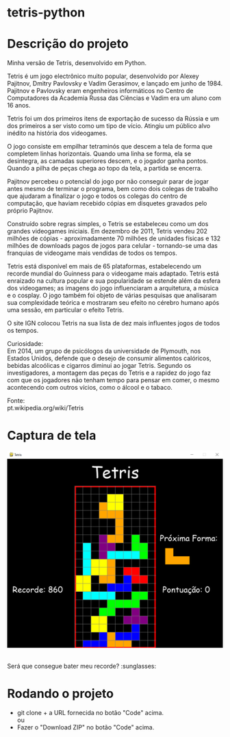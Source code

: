 # tetris-python

# Descrição do projeto
Minha versão de Tetris, desenvolvido em Python.

Tetris é um jogo electrônico muito popular, desenvolvido por Alexey Pajitnov, Dmitry Pavlovsky e Vadim Gerasimov, e lançado em junho de 1984. Pajitnov e Pavlovsky eram engenheiros informáticos no Centro de Computadores da Academia Russa das Ciências e Vadim era um aluno com 16 anos.

Tetris foi um dos primeiros itens de exportação de sucesso da Rússia e um dos primeiros a ser visto como um tipo de vício. Atingiu um público alvo inédito na história dos videogames.

O jogo consiste em empilhar tetraminós que descem a tela de forma que completem linhas horizontais. Quando uma linha se forma, ela se desintegra, as camadas superiores descem, e o jogador ganha pontos. Quando a pilha de peças chega ao topo da tela, a partida se encerra.

Pajitnov percebeu o potencial do jogo por não conseguir parar de jogar antes mesmo de terminar o programa, bem como dois colegas de trabalho que ajudaram a finalizar o jogo e todos os colegas do centro de computação, que haviam recebido cópias em disquetes gravados pelo próprio Pajitnov.

Construído sobre regras simples, o Tetris se estabeleceu como um dos grandes videogames iniciais. Em dezembro de 2011, Tetris vendeu 202 milhões de cópias - aproximadamente 70 milhões de unidades físicas e 132 milhões de downloads pagos de jogos para celular - tornando-se uma das franquias de videogame mais vendidas de todos os tempos.

Tetris está disponível em mais de 65 plataformas, estabelecendo um recorde mundial do Guinness para o videogame mais adaptado. Tetris está enraizado na cultura popular e sua popularidade se estende além da esfera dos videogames; as imagens do jogo influenciaram a arquitetura, a música e o cosplay. O jogo também foi objeto de várias pesquisas que analisaram sua complexidade teórica e mostraram seu efeito no cérebro humano após uma sessão, em particular o efeito Tetris.

O site IGN colocou Tetris na sua lista de dez mais influentes jogos de todos os tempos.

Curiosidade:</br>
Em 2014, um grupo de psicólogos da universidade de Plymouth, nos Estados Unidos, defende que o desejo de consumir alimentos calóricos, bebidas alcoólicas e cigarros diminui ao jogar Tetris. Segundo os investigadores, a montagem das peças do Tetris e a rapidez do jogo faz com que os jogadores não tenham tempo para pensar em comer, o mesmo acontecendo com outros vícios, como o álcool e o tabaco.

Fonte:</br>
pt.wikipedia.org/wiki/Tetris
</br>

# Captura de tela
<p align="center">
<img src="assets/tetris.png">
</p>
</br>
Será que consegue bater meu recorde? :sunglasses:

# Rodando o projeto
* git clone + a URL fornecida no botão "Code" acima.
</br>ou</br>
* Fazer o "Download ZIP" no botão "Code" acima.
